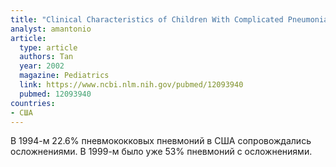 ```yaml
---
title: "Clinical Characteristics of Children With Complicated Pneumonia Caused by Streptococcus pneumoniae"
analyst: amantonio
article:
  type: article
  authors: Tan
  year: 2002
  magazine: Pediatrics
  link: https://www.ncbi.nlm.nih.gov/pubmed/12093940
  pubmed: 12093940
countries:
- США
---
```


В 1994-м 22.6% пневмококковых пневмоний в США сопровождались осложнениями. В 1999-м было уже 53% пневмоний с осложнениями.
